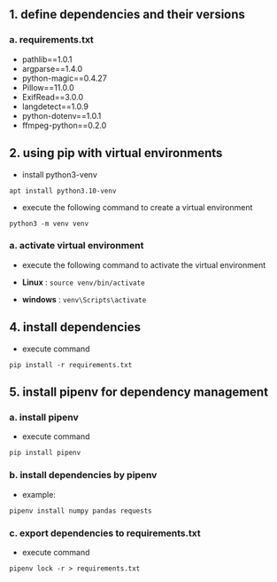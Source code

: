 ## 1. define dependencies and their versions
### a. requirements.txt
  - pathlib==1.0.1
  - argparse==1.4.0
  - python-magic==0.4.27
  - Pillow==11.0.0
  - ExifRead==3.0.0
  - langdetect==1.0.9
  - python-dotenv==1.0.1
  - ffmpeg-python==0.2.0

## 2. using **pip** with virtual environments
- install python3-venv
```
apt install python3.10-venv
```
- execute the following command to create a virtual environment
```
python3 -m venv venv
```

### a. activate virtual environment
- execute the following command to activate the virtual environment

- **Linux** : ```source venv/bin/activate```

- **windows** : ```venv\Scripts\activate```

## 4. install dependencies
- execute command
```
pip install -r requirements.txt
```

## 5. install pipenv for dependency management
### a. install pipenv
- execute command
```
pip install pipenv
```
### b. install dependencies by pipenv
- example:
```
pipenv install numpy pandas requests
```
### c. export dependencies to requirements.txt
- execute command
```
pipenv lock -r > requirements.txt
```

